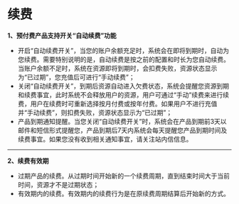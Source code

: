 

# 续费

**1、预付费产品支持开关“自动续费”功能**

- 开启“自动续费开关”，当您的账户余额充足时，系统会在即将到期时，自动为您续费。需要特别说明的是，自动续费是按之前的配置和时长为您自动续费。当账户余额不足时，系统在资源即将到期时，会扣费失败，资源状态显示为“已过期”，您充值后可进行“手动续费”；
- 关闭“自动续费开关”，到期后资源自动进入欠费状态，系统会提醒您资源到期和续费事宜，此时系统不会释放用户的资源，用户可通过“手动”续费来进行续费，用户在续费时可重新选择按月付费或按年付费。如果用户不进行充值并“手动续费”，则扣费失败，资源状态显示为“已过期”；
- 产品到期通知提醒。当您关闭“自动续费开关”时，系统会在产品到期前3天以邮件和短信形式提醒您，产品到期后7天内系统会每天提醒您产品到期时间及续费事宜。如果您没有收到相关通知事宜，请关注站内信信息。

-----

**2、续费有效期**

- 过期产品的续费。从过期时间开始新的一个续费周期，直到结束时间大于当前时间，资源才不是过期状态；
- 有效期内的续费。有效期内的续费行为是在原续费周期结算后开始新的方式。
